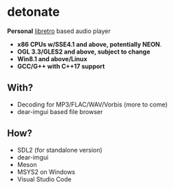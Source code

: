 # detonate

**Personal** [libretro](https://www.libretro.com) based audio player

* **x86 CPUs w/SSE4.1 and above, potentially NEON**.
* **OGL 3.3/GLES2 and above, subject to change**
* **Win8.1 and above/Linux**
* **GCC/G++ with C++17 support**

## With?

* Decoding for MP3/FLAC/WAV/Vorbis (more to come)
* dear-imgui based file browser

## How?

* SDL2 (for standalone version)
* dear-imgui
* Meson
* MSYS2 on Windows
* Visual Studio Code
